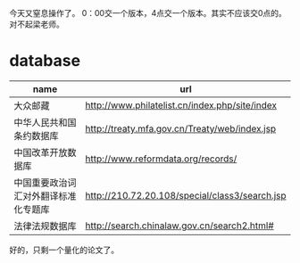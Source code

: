 今天又窒息操作了。
0：00交一个版本，4点交一个版本。其实不应该交0点的。
对不起梁老师。


# database
|name | url |
|---|-----|
大众邮藏 | http://www.philatelist.cn/index.php/site/index |
中华人民共和国条约数据库 | http://treaty.mfa.gov.cn/Treaty/web/index.jsp |
中国改革开放数据库 | http://www.reformdata.org/records/ |
中国重要政治词汇对外翻译标准化专题库 | http://210.72.20.108/special/class3/search.jsp |
法律法规数据库 | http://search.chinalaw.gov.cn/search2.html#


好的，只剩一个量化的论文了。


